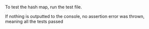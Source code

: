 To test the hash map, run the test file.

If nothing is outputted to the console, no assertion error was thrown, meaning all the tests passed
